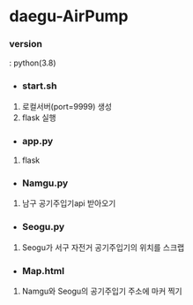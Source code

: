 # daegu-AirPump
### version
: python(3.8)

+ ### start.sh
1. 로컬서버(port=9999) 생성
2. flask 실행
+ ### app.py
1. flask

+ ### Namgu.py
1. 남구 공기주입기api 받아오기

+ ### Seogu.py
1. Seogu가 서구 자전거 공기주입기의 위치를 스크랩

+ ### Map.html
1. Namgu와 Seogu의 공기주입기 주소에 마커 찍기
